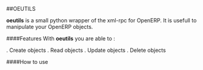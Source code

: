 ##OEUTILS

__oeutils__ is a small python wrapper of the xml-rpc for OpenERP. It is usefull to manipulate your OpenERP objects.

####Features
With __oeutils__ you are able to :

. Create objects
. Read objects
. Update objects
. Delete objects


####How to use


